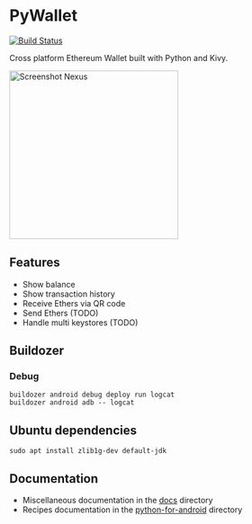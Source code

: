 # PyWallet

[![Build Status](https://secure.travis-ci.org/AndreMiras/PyWallet.png?branch=develop)](http://travis-ci.org/AndreMiras/PyWallet)

Cross platform Ethereum Wallet built with Python and Kivy.

<img src="https://raw.githubusercontent.com/AndreMiras/PyWallet/develop/docs/images/preview_nexus_6p.png" alt="Screenshot Nexus" width="300">

## Features

  * Show balance
  * Show transaction history
  * Receive Ethers via QR code
  * Send Ethers (TODO)
  * Handle multi keystores (TODO)

## Buildozer

### Debug
```
buildozer android debug deploy run logcat
buildozer android adb -- logcat
```

## Ubuntu dependencies
```
sudo apt install zlib1g-dev default-jdk
```

## Documentation

* Miscellaneous documentation in the [docs](docs/) directory
* Recipes documentation in the [python-for-android](python-for-android/) directory
